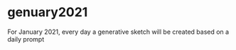 # genuary2021
For January 2021, every day a generative sketch will be created based on a daily prompt    
